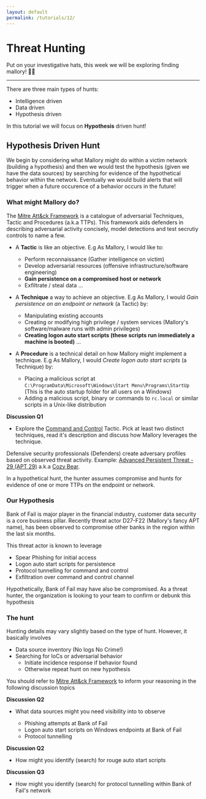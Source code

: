 ```yaml
---
layout: default
permalink: /tutorials/12/
---
```


# Threat Hunting

Put on your investigative hats, this week we will be exploring finding mallory! 🕵️‍♀️

---

There are three main types of hunts:

- Intelligence driven
- Data driven
- Hypothesis driven

In this tutorial we will focus on **Hypothesis** driven hunt! 

## Hypothesis Driven Hunt

We begin by considering what Mallory might do within a victim network (building a hypothesis) and then we would test the hypothesis (given we have the data sources) by searching for evidence of the hypothetical behavior within the network. Eventually we would build alerts that will trigger when a future occurence of a behavior occurs in the future!

### What might Mallory do?

The [Mitre Att&ck Framework](https://attack.mitre.org/) is a catalogue of adversarial Techniques, Tactic and Procedures (a.k.a TTPs). This framework aids defenders in describing adversarial activity concisely, model detections and test secrutiy controls to name a few.

- A **Tactic** is like an objective. E.g As Mallory, I would like to:
    - Perform reconnaissance (Gather intelligence on victim)
    - Develop adversarial resources (offensive infrastructure/software engineering)
    - **Gain persistence on a compromised host or network**
    - Exfiltrate / steal data
    ...

- A **Technique** a way to achieve an objective. E.g As Mallory, I would *Gain persistence on an endpoint or network* (a Tactic) by:
    - Manipulating existing accounts
    - Creating or modifying high privilege / system services (Mallory's software/malware runs with admin privileges)
    - **Creating logon auto start scripts (these scripts run immediately a machine is booted)**
    ...

- A **Procedure** is a technical detail on how Mallory might implement a technique. E.g As Mallory, I would *Create logon auto start scripts* (a Technique) by:
    - Placing a malicious script at `C:\ProgramData\Microsoft\Windows\Start Menu\Programs\StartUp` (This is the auto startup folder for all users on a Windows)
    - Adding a malicious script, binary or commands to `rc.local` or similar scripts in a Unix-like distribution

**Discussion Q1**

- Explore the [Command and Control](https://attack.mitre.org/tactics/TA0011) Tactic.  Pick at least two distinct techniques, read it's description and discuss how Mallory leverages the technique.


Defensive security professionals (Defenders) create adversary profiles based on observed threat activity. Example: [Advanced Persistent Threat - 29 (APT 29)](https://attack.mitre.org/groups/G0016/) a.k.a [Cozy Bear](https://adversary.crowdstrike.com/en-US/adversary/cozy-bear/).

In a hypothetical hunt, the hunter assumes compromise and hunts for evidence of one or more TTPs on the endpoint or network.

### Our Hypothesis

Bank of Fail is major player in the financial industry, customer data security is a core business pillar. Recently threat actor D27-F22 (Mallory's fancy APT name), has been observed to compromise other banks in the region within the last six months.

This threat actor is known to leverage

- Spear Phishing for initial access
- Logon auto start scripts for persistence
- Protocol tunnelling for command and control
- Exfiltration over command and control channel

Hypothetically, Bank of Fail may have also be compromised. As a threat hunter, the organization is looking to your team to confirm or debunk this hypothesis

### The hunt

Hunting details may vary slightly based on the type of hunt. However, it basically involves

- Data source inventory (No logs No Crime!)
- Searching for IoCs or adversarial behavior
  - Initiate incidence response if behavior found
  - Otherwise repeat hunt on new hypothesis

You should refer to [Mitre Att&ck Framework](https://attack.mitre.org/) to inform your reasoning in the following discussion topics

**Discussion Q2**

- What data sources might you need visibility into to observe

    - Phishing attempts at Bank of Fail
    - Logon auto start scripts on Windows endpoints at Bank of Fail
    - Protocol tunnelling

**Discussion Q2**

- How might you identify (search) for rouge auto start scripts 

**Discussion Q3**

- How might you identify (search) for protocol tunnelling within Bank of Fail's network